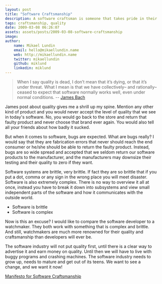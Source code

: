 ```yaml
---
layout: post
title: "Software Craftsmanship"
description: A software craftsman is someone that takes pride in their work and see code as a craft. Quality in software is today in a sorry state. We need more craftsmen that take pride in what they do.
tags: craftsmanship, quality
date: 2009-03-08 06:26:07
assets: assets/posts/2009-03-08-software-craftsmanship
image: 
author: 
    name: Mikael Lundin
    email: hello@mikaellundin.name 
    web: http://mikaellundin.name
    twitter: mikaellundin
    github: miklund
    linkedin: miklund                    
---
```


> When I say quality is dead, I don’t mean that it’s dying, or that it’s under threat. What I mean is that we have collectively– and rationally– ceased to expect that software normally works well, even under normal conditions.
> -- [James Bach](http://www.satisfice.com/blog/archives/224)

James post about quality gives me a shrill up my spine. Mention any other kind of product and you would never accept the level of quality that we see in today's software. No, you would go back to the store and return that faulty product and never choose that brand ever again. You would also tell all your friends about how badly it sucked.

But when it comes to software, bugs are expected. What are bugs really? I would say that they are fabrication errors that never should reach the end consumer or he/she should be able to return the faulty product. Instead, bugs are so wide spread and accepted that we seldom return our software products to the manufacturer, and the manufacturers may downsize their testing and their quality to zero if they want.

Software systems are brittle, very brittle. If fact they are so brittle that if you put a dot, comma or any sign in the wrong place you will meet disaster. Software is also extremely complex. There is no way to overview it all at once, instead you have to break it down into subsystems and view small independent parts of the software and how it communicates with the outside world.

* Software is brittle
* Software is complex

Now is this an excuse? I would like to compare the software developer to a watchmaker. They both work with something that is complex and brittle. And still, watchmakers are much more renowned for their quality and craftsmanship than developers will ever be.

The software industry will not put quality first, until there is a clear way to advertise it and earn money on quality. Until then we will have to live with buggy programs and crashing machines. The software industry needs to grow up, needs to mature and get out of its teens. We want to see a change, and we want it now!

[Manifesto for Software Craftsmanship](http://manifesto.softwarecraftsmanship.org/main)

